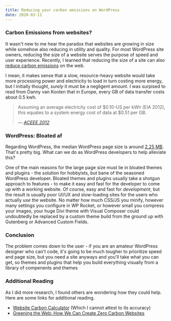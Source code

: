 ```yaml
---
title: Reducing your carbon emissions on WordPress
date: 2020-03-11
---
```


### Carbon Emissions from websites?
It wasn't new to me hear the paradox that websites are growing in size while somehow also reducing in utility and quality. For most WordPress site owners, reducing the size of a website serves the purpose of speed and user experience. Recently, I learned that reducing the size of a site can also [reduce carbon emissions](https://dannyvankooten.com/website-carbon-emissions/) on the web.

I mean, it makes sense that a slow, resource-heavy website would take more processing power and electricity to load in turn costing more energy, but I initially thought, *surely* it must be a negligent amount. I was surpised to read from Danny van Kooten that in Europe, every GB of data transfer costs about 0.5 kwh. 

> Assuming an average electricity cost of $0.10-US per kWh (EIA 2012), this equates to a system energy cost of data at $0.51 per GB.
> 
> *&mdash; [ACEEE 2012](https://www.aceee.org/files/proceedings/2012/data/papers/0193-000409.pdf)*

### WordPress: Bloated af
Regarding WordPress, the median WordPress page size is around [2.25 MB](https://httparchive.org/reports/page-weight?lens=wordpress). That's pretty big. What can we do as WordPress developers to help alleviate this?

One of the main reasons for the large page size must lie in bloated themes and plugins - the solution for hobbyists, but bane of the seasoned WordPress developer. Bloated themes and plugins usually take a shotgun approach to features - to make it easy and fast for the developer to come up with a working website. Of course, easy and fast for *development*, but the result is usually poor UI/UX and slow-loading sites for the users who actually *use* the website. No matter how much CSS/JS you minify, however many settings you configure in WP Rocket, or however small you compress your images, your huge Divi theme with Visual Composer could undoubtedly be replaced by a custom theme build from the ground up with Gutenberg or Advanced Custom Fields.

### Conclusion
The problem comes down to the user - if you are an amateur WordPress designer who can't code, it's going to be much tougher to prioritize speed and page size, but you need a site anyways and you'll take what you can get, so themes and plugins that help you build everything visually from a library of compenents and themes


### Additional Reading
As I did more research, I found others are wondering how they could help. Here are some links for additional reading.
- [Website Carbon Calculator](https://www.websitecarbon.com/) (Which I cannot attest to its accuracy)
- [Greening the Web: How We Can Create Zero Carbon Websites](https://kinsta.com/blog/zero-carbon-websites/)
